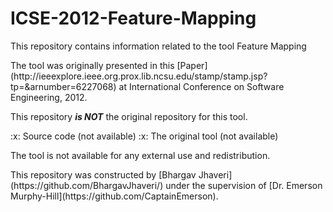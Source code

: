 # ICSE-2012-Feature-Mapping
This repository contains information related to the tool Feature Mapping
<p>
The tool was originally presented in this [Paper](http://ieeexplore.ieee.org.prox.lib.ncsu.edu/stamp/stamp.jsp?tp=&arnumber=6227068) at International Conference on Software Engineering, 2012.
<p>
This repository <b><i>is NOT</i></b> the original repository for this tool.<br>
<p>
:x: Source code (not available)
:x: The original tool (not available)

The tool is not available for any external use and redistribution.<br>
<p>
This repository was constructed by [Bhargav Jhaveri](https://github.com/BhargavJhaveri/) under the supervision of [Dr. Emerson Murphy-Hill](https://github.com/CaptainEmerson).
